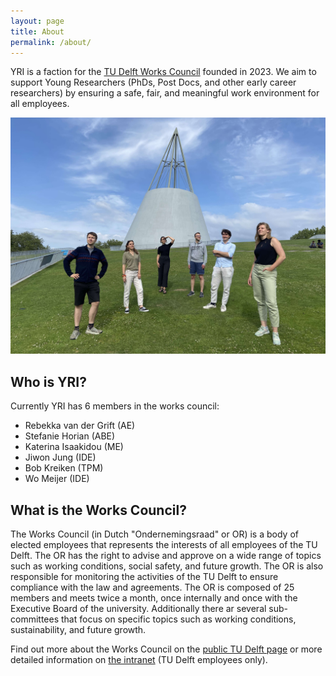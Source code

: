```yaml
---
layout: page
title: About
permalink: /about/
---
```

YRI is a faction for the [TU Delft Works Council](https://www.tudelft.nl/en/about-tu-delft/organisation/consultation-bodies) founded in 2023. We aim to support Young Researchers (PhDs, Post Docs, and other early career researchers) by ensuring a safe, fair, and meaningful work environment for all employees.

![YRI group photo](/assets/old-yri-group-photo.jpg)

## Who is YRI?

Currently YRI has 6 members in the works council:

- Rebekka van der Grift (AE)
- Stefanie Horian (ABE)
- Katerina Isaakidou (ME)
- Jiwon Jung (IDE)
- Bob Kreiken (TPM)
- Wo Meijer (IDE)

## What is the Works Council?

The Works Council (in Dutch "Ondernemingsraad" or OR) is a body of elected employees that represents the interests of all employees of the TU Delft. The OR has the right to advise and approve on a wide range of topics such as working conditions, social safety, and future growth. The OR is also responsible for monitoring the activities of the TU Delft to ensure compliance with the law and agreements. The OR is composed of 25 members and meets twice a month, once internally and once with the Executive Board of the university. Additionally there ar several sub-committees that focus on specific topics such as working conditions, sustainability, and future growth.

Find out more about the Works Council on the [public TU Delft page](https://www.tudelft.nl/en/about-tu-delft/organisation/consultation-bodies/ondernemingsraad) or more detailed information on [the intranet](https://intranet.tudelft.nl/-/works-council) (TU Delft employees only).
